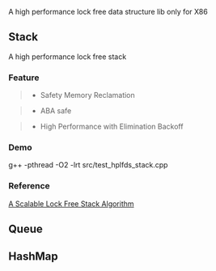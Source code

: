 A high performance lock free data structure lib only for X86

## Stack

A high performance lock free stack

### Feature

> * Safety Memory Reclamation

> * ABA safe

> * High Performance with Elimination Backoff

### Demo

g++ -pthread -O2 -lrt src/test_hplfds_stack.cpp

### Reference

[A Scalable Lock Free Stack Algorithm](http://www.cs.tau.ac.il/~shanir/nir-pubs-web/Papers/Lock_Free.pdf)

## Queue

## HashMap

